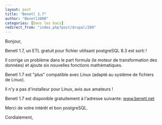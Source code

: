 ```yaml
---
layout: post
title: "Benetl 1.7"
author: "Benetl2008"
categories: [Dans les bacs]
redirect_from: "index.php?post/drupal/289"
---
```



<p></p>

<!--more-->


Bonjour,

Benetl 1.7, un ETL gratuit pour fichier utilisant postgreSQL 8.3 est sorti !

Il corrige un problème dans le part formula (le moteur de transformation des données) et ajoute six nouvelles fonctions mathématiques.

Benetl 1.7 est "plus" compatible avec Linux (adapté au système de fichiers de Linux).

Il n'y a pas d'installeur pour Linux, avis aux amateurs !

Benetl 1.7 est disponible gratuitement à l'adresse suivante: www.benetl.net

Merci de votre intérêt et bon postgreSQL.

Cordialement,